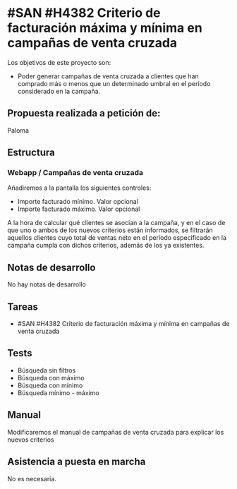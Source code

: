 # #SAN #H4382 Criterio de facturación máxima y mínima en campañas de venta cruzada

Los objetivos de este proyecto son:
+ Poder generar campañas de venta cruzada a clientes que han comprado más o menos que un determinado umbral en el período considerado en la campaña.

## Propuesta realizada a petición de:
Paloma

## Estructura

### Webapp / Campañas de venta cruzada
Añadiremos a la pantalla los siguientes controles:
+ Importe facturado mínimo. Valor opcional
+ Importe facturado máximo. Valor opcional

A la hora de calcular qué clientes se asocian a la campaña, y en el caso de que uno o ambos de los nuevos criterios están informados, se filtrarán aquellos clientes cuyo total de ventas neto en el período especificado en la campaña cumpla con dichos criterios, además de los ya existentes.

## Notas de desarrollo
No hay notas de desarrollo



## Tareas
* #SAN #H4382 Criterio de facturación máxima y mínima en campañas de venta cruzada

## Tests

+ Búsqueda sin filtros
+ Búsqueda con máximo
+ Búsqueda con mínimo
+ Búsqueda mínimo - máximo

## Manual
Modificaremos el manual de campañas de venta cruzada para explicar los nuevos criterios

## Asistencia a puesta en marcha
No es necesaria.